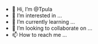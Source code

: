 - 👋 Hi, I’m @Tpula
- 👀 I’m interested in ...
- 🌱 I’m currently learning ...
- 💞️ I’m looking to collaborate on ...
- 📫 How to reach me ...

<!---
Tpula/Tpula is a ✨ special ✨ repository because its `README.md` (this file) appears on your GitHub profile.
You can click the Preview link to take a look at your changes.
--->
